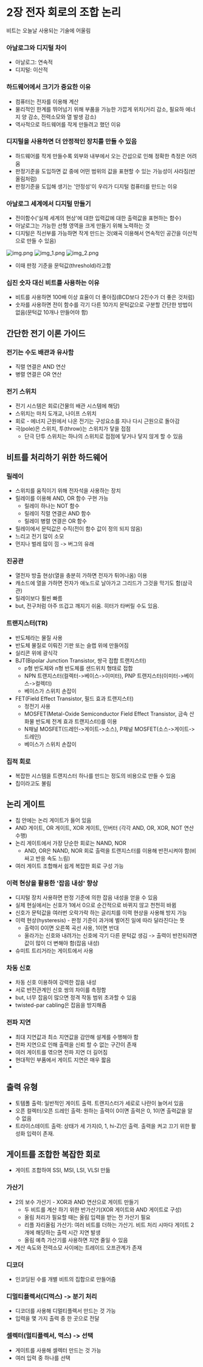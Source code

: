 # 2장 전자 회로의 조합 논리

비트는 오늘날 사용되는 기술에 어울림

### 아날로그와 디지털 차이

- 아날로그: 연속적
- 디지털: 이산적

### 하드웨어에서 크기가 중요한 이유

- 컴퓨터는 전자를 이용해 계산
- 물리적인 한계를 뛰어넘기 위해 부품을 가능한 가깝게 위치(거리 감소, 필요하 에너지 양 감소, 전력소모와 열 발생 감소)
- 역사적으로 하드웨어를 작게 만들려고 했던 이유

### 디지털을 사용하면 더 안정적인 장치를 만들 수 있음

- 하드웨어를 작게 만들수록 외부와 내부에서 오는 간섭으로 인해 정확한 측정은 어려움
- 판정기준을 도입하면 값 중에 어떤 범위의 값을 표현할 수 있는 가능성이 사라짐(반올림처럼)
- 판정기준을 도입해 생기는 '안정성'이 우리가 디지털 컴퓨터를 만드는 이유

### 아날로그 세계에서 디지털 만들기

- 전이함수('실제 세계의 현상'에 대한 입력값에 대한 출력값을 표현하는 함수)
- 아날로그는 가능한 선형 영역을 크게 만들기 위해 노력하는 것
- 디지털은 직선부를 가능하면 작게 만드는 것(왜곡 이용해서 연속적인 공간을 이산적으로 만들 수 있음)

![img.png](img.png)
![img_1.png](img_1.png)
![img_2.png](img_2.png)

- 이때 판정 기준을 문턱값(threshold)라고함

### 십진 숫자 대신 비트를 사용하는 이유

- 비트를 사용하면 100배 이상 효율이 더 좋아짐(BCD보다 2진수가 더 좋은 것처럼)
- 숫자를 사용하면 전이 함수를 각기 다른 10가지 문턱값으로 구분할 간단한 방법이 없음(문턱값 10개나 만들어야 함)

## 간단한 전기 이론 가이드

### 전기는 수도 배관과 유사함

- 직렬 연결은 AND 연산
- 병렬 연결은 OR 연산

### 전기 스위치

- 전기 시스템은 회로(건물의 배관 시스템에 해당)
- 스위치는 마치 도개교, 나이프 스위치
- 회로 - 에너지 근원에서 나온 전기는 구성요소를 지나 다시 근원으로 돌아감
- 극(pole)은 스위치, 투(throw)는 스위치가 닿을 접점
    - 단극 단투 스위치는 하나의 스위치로 접점에 닿거나 닿지 않게 할 수 있음

## 비트를 처리하기 위한 하드웨어

### 릴레이

- 스위치를 움직이기 위해 전자석을 사용하는 장치
- 릴레이를 이용해 AND, OR 함수 구현 가능
    - 릴레이 하나는 NOT 함수
    - 릴레이 직렬 연결은 AND 함수
    - 릴레이 병렬 연결은 OR 함수
- 릴레이에서 문턱값은 수직(전이 함수 값이 정의 되지 않음)
- 느리고 전기 많이 소모
- 먼지나 벌레 많이 낌 -> 버그의 유래

### 진공관

- 열전자 방출 현상(열을 충분히 가하면 전자가 튀어나옴) 이용
- 캐소드에 열을 가하면 전자가 애노드로 날아가고 그리드가 그것을 막기도 함(삼극관)
- 릴레이보다 훨씬 빠름
- but, 전구처럼 아주 뜨겁고 깨지기 쉬움. 히터가 타버릴 수도 있음.

### 트랜지스터(TR)

- 반도체라는 물질 사용
- 반도체 물질로 이뤄진 기판 또는 슬랩 위에 만들어짐
- 실리콘 위에 광식각
- BJT(Bipolar Junction Transistor, 쌍극 접합 트랜지스터)
    - p형 반도체와 n형 반도체를 샌드위치 형태로 접합
    - NPN 트랜지스터(컬렉터->베이스->이미터), PNP 트랜지스터(이미터->베이스->컬렉터)
    - 베이스가 스위치 손잡이
- FET(Field Effect Transistor, 필드 효과 트랜지스터)
    - 정전기 사용
    - MOSFET(Metal-Oxide Semiconductor Field Effect Transistor, 금속 산화물 반도체 전계 효과 트랜지스터)를 이용
    - N채널 MOSFET(드레인->게이트->소스), P채널 MOSFET(소스->게이트->드레인)
    - 베이스가 스위치 손잡이

### 집적 회로

- 복잡한 시스템을 트랜지스터 하나를 만드는 정도의 비용으로 만들 수 있음
- 칩이라고도 불림

## 논리 게이트

- 칩 안에는 논리 게이트가 들어 있음
- AND 게이트, OR 게이트, XOR 게이트, 인버터 (각각 AND, OR, XOR, NOT 연산 수행)
- 논리 게이트에서 가장 단순한 회로는 NAND, NOR
    - AND, OR은 NAND, NOR 회로 출력을 트랜지스터를 이용해 반전시켜야 함(비싸고 반응 속도 느림)
- 여러 게이트 조합해서 쉽게 복잡한 회로 구성 가능

### 이력 현상을 활용한 '잡음 내성' 향상

- 디지털 장치 사용하면 판정 기준에 의한 잡음 내성을 얻을 수 있음
- 실제 현실에서는 신호가 1에서 0으로 순간적으로 바뀌지 않고 천천히 바뀜
- 신호가 문턱값을 여러번 오락가락 하는 글리치를 이력 현상을 사용해 방지 가능
- 이력 현상(hysteresis) - 판정 기준이 과거에 벌어진 일에 따라 달라진다는 뜻
    - 출력이 0이면 오른쪽 곡선 사용, 1이면 반대
    - 올라가는 신호와 내려가는 신호에 각기 다른 문턱값 생김 -> 출력이 반전되려면 값이 많이 더 변해야 함(잡음 내성)
- 슈미트 트리거라는 게이트에서 사용

### 차동 신호

- 차동 신호 이용하여 강력한 잡음 내성
- 서로 반전관계인 신호 쌍의 차이를 측정함
- but, 너무 잡음이 많으면 정격 작동 범위 초과할 수 있음
- twisted-par cabling은 잡음을 방지해줌

### 전파 지연

- 최대 지연값과 최소 지연값을 감안해 설계를 수행해야 함
- 전파 지연으로 인해 출력을 신뢰 할 수 없는 구간이 존재
- 여러 게이트를 엮으면 전파 지연 더 길어짐
- 현대적인 부품에서 게이트 지연은 매우 짧음
-

## 출력 유형

- 토템폴 출력: 일반적인 게이트 출력. 트랜지스터가 세로로 나란이 늘어서 있음
- 오픈 컬렉터/오픈 드레인 출력: 원하는 출력이 0이면 출력은 0, 1이면 출력값을 알 수 없음
- 트라이스테이트 출력: 상태가 세 가지(0, 1, hi-Z)인 출력. 출력을 켜고 끄기 위한 활성화 입력이 존재.

## 게이트를 조합한 복잡한 회로

- 게이트 조합하여 SSI, MSI, LSI, VLSI 만듦

### 가산기

- 2의 보수 가산기 - XOR과 AND 연산으로 게이트 만들기
    - 두 비트를 계산 하기 위한 반가산기(XOR 게이트와 AND 게이트로 구성)
    - 올림 처리가 필요할 때는 올림 입력을 받는 전 가산기 필요
    - 리플 자리올림 가산기: 여러 비트를 더하는 가산기. 비트 처리 시마다 게이트 2개에 해당하는 출력 시간 지연 발생
    - 올림 예측 가산기를 사용하면 지연 줄일 수 있음
- 계산 속도와 전력소모 사이에는 트레이드 오프관계가 존재

### 디코더

- 인코딩된 수를 개별 비트의 집합으로 만들어줌

### 디멀티플렉서(디먹스) -> 분기 처리

- 디코더를 사용해 디멀티플렉서 만드는 것 가능
- 입력을 몇 가지 출력 중 한 곳으로 전달

### 셀렉터(멀티플렉서, 먹스) -> 선택

- 게이트를 사용해 셀렉터 만드는 것 가능
- 여러 입력 중 하나를 선택